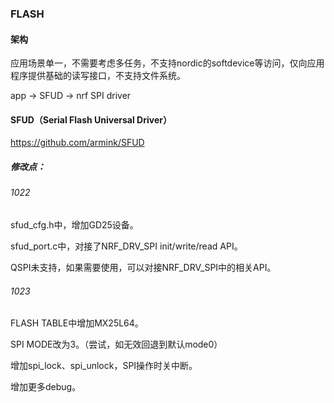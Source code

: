 ### FLASH

#### 架构 

应用场景单一，不需要考虑多任务，不支持nordic的softdevice等访问，仅向应用程序提供基础的读写接口，不支持文件系统。

app -> SFUD -> nrf SPI driver

#### SFUD（Serial Flash Universal Driver）

https://github.com/armink/SFUD

##### 修改点：
###### 1022
sfud_cfg.h中，增加GD25设备。

sfud_port.c中，对接了NRF_DRV_SPI init/write/read API。

QSPI未支持，如果需要使用，可以对接NRF_DRV_SPI中的相关API。
###### 1023
FLASH TABLE中增加MX25L64。

SPI MODE改为3。（尝试，如无效回退到默认mode0）

增加spi_lock、spi_unlock，SPI操作时关中断。

增加更多debug。
